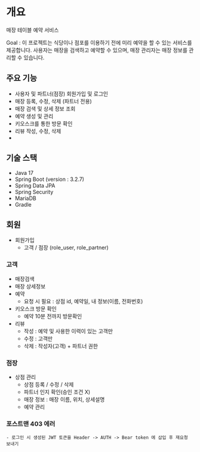 # 개요
매장 테이블 예약 서비스

Goal : 이 프로젝트는 식당이나 점포를 이용하기 전에 미리 예약을 할 수 있는 서비스를 제공합니다. 사용자는 매장을 검색하고 예약할 수 있으며, 매장 관리자는 매장 정보를 관리할 수 있습니다.

## 주요 기능
- 사용자 및 파트너(점장) 회원가입 및 로그인
- 매장 등록, 수정, 삭제 (파트너 전용)
- 매장 검색 및 상세 정보 조회
- 예약 생성 및 관리
- 키오스크를 통한 방문 확인
- 리뷰 작성, 수정, 삭제
-
## 기술 스택
- Java 17
- Spring Boot (version : 3.2.7)
- Spring Data JPA
- Spring Security
- MariaDB
- Gradle

## 회원
- 회원가입
  - 고객 / 점장 (role_user, role_partner)

### 고객
- 매장검색
- 매장 상세정보
- 예약
  - 요청 시 필요 : 상점 id, 예약일, 내 정보(이름, 전화번호)
- 키오스크 방문 확인
  - 예약 10분 전까지 방문확인
- 리뷰
  - 작성 : 예약 및 사용한 이력이 있는 고객만
  - 수정 : 고객만
  - 삭제 : 작성자(고객) + 파트너 권한
### 점장
- 상점 관리
  - 상점 등록 / 수정 / 삭제
  - 파트너 인지 확인(승인 조건 X)
  - 매장 정보 : 매장 이름, 위치, 상세설명
  - 예약 관리 


### 포스트맨 403 에러 
    - 로그인 시 생성된 JWT 토큰을 Header -> AUTH -> Bear token 에 삽입 후 재요청 보내기 